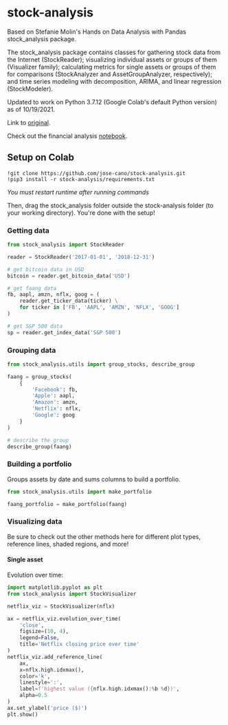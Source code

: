# stock-analysis
Based on Stefanie Molin's Hands on Data Analysis with Pandas stock_analysis package.

The stock_analysis package contains classes for gathering 
stock data from the Internet (StockReader); visualizing individual assets or groups of 
them (Visualizer family); calculating metrics for single assets or groups of them for 
comparisons (StockAnalyzer and AssetGroupAnalyzer, respectively); and time 
series modeling with decomposition, ARIMA, and linear regression (StockModeler).

Updated to work on Python 3.7.12 (Google Colab's default Python version) as of 10/19/2021.

Link to [original][1].

Check out the financial analysis [notebook][2].

[1]: https://github.com/stefmolin/stock-analysis/tree/2nd_edition

[2]: https://nbviewer.org/github/jose-cano/Exploring-data/blob/main/financial_analysis.ipynb

## Setup on Colab
```shell
!git clone https://github.com/jose-cano/stock-analysis.git
!pip3 install -r stock-analysis/requirements.txt
```
*You must restart runtime after running commands*

Then, drag the stock_analysis folder outside the stock-analysis folder (to your working directory).
You're done with the setup!

### Getting data
```python
from stock_analysis import StockReader

reader = StockReader('2017-01-01', '2018-12-31')

# get bitcoin data in USD
bitcoin = reader.get_bitcoin_data('USD')

# get faang data
fb, aapl, amzn, nflx, goog = (
    reader.get_ticker_data(ticker) \
    for ticker in ['FB', 'AAPL', 'AMZN', 'NFLX', 'GOOG']
)

# get S&P 500 data
sp = reader.get_index_data('S&P 500')
```
### Grouping data
```python
from stock_analysis.utils import group_stocks, describe_group

faang = group_stocks(
    {
        'Facebook': fb,
        'Apple': aapl,
        'Amazon': amzn,
        'Netflix': nflx,
        'Google': goog
    }
)

# describe the group
describe_group(faang)
```

### Building a portfolio
Groups assets by date and sums columns to build a portfolio.
```python
from stock_analysis.utils import make_portfolio

faang_portfolio = make_portfolio(faang)
```

### Visualizing data
Be sure to check out the other methods here for different plot types, reference lines, shaded regions, and more!

#### Single asset
Evolution over time:
```python
import matplotlib.pyplot as plt
from stock_analysis import StockVisualizer

netflix_viz = StockVisualizer(nflx)

ax = netflix_viz.evolution_over_time(
    'close',
    figsize=(10, 4),
    legend=False,
    title='Netflix closing price over time'
)
netflix_viz.add_reference_line(
    ax,
    x=nflx.high.idxmax(),
    color='k',
    linestyle=':',
    label=f'highest value ({nflx.high.idxmax():%b %d})',
    alpha=0.5
)
ax.set_ylabel('price ($)')
plt.show()
```
